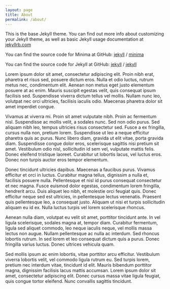 ```yaml
---
layout: page
title: About
permalink: /about/
---
```


This is the base Jekyll theme. You can find out more info about customizing your Jekyll theme, as well as basic Jekyll usage documentation at [jekyllrb.com](https://jekyllrb.com/)

You can find the source code for Minima at GitHub:
[jekyll][jekyll-organization] /
[minima](https://github.com/jekyll/minima)

You can find the source code for Jekyll at GitHub:
[jekyll][jekyll-organization] /
[jekyll](https://github.com/jekyll/jekyll)


[jekyll-organization]: https://github.com/jekyll

Lorem ipsum dolor sit amet, consectetur adipiscing elit. Proin nibh erat, pharetra et risus sed, posuere dictum eros. Nulla et odio luctus, rutrum metus nec, condimentum elit. Aenean non metus eget justo elementum posuere at ac enim. Mauris suscipit egestas velit, quis consequat ipsum facilisis sed. Suspendisse viverra dictum tellus vel mollis. Nullam nunc leo, volutpat nec orci ultricies, facilisis iaculis odio. Maecenas pharetra dolor sit amet imperdiet congue.

Vivamus at viverra mi. Proin sit amet vulputate nibh. Proin ac fermentum nisl. Suspendisse ac mollis velit, a sodales nunc. Sed non odio purus. Sed aliquam nibh leo, tempus ultricies risus consectetur sed. Fusce a ex fringilla, cursus nulla non, pretium lorem. Suspendisse ut leo a neque efficitur pharetra quis ac purus. Nunc libero diam, gravida ut elit vitae, porta gravida diam. Suspendisse congue dolor eros, scelerisque sagittis nisi pretium sit amet. Vestibulum odio nisl, sollicitudin id sem vel, vulputate mattis felis. Donec eleifend tristique laoreet. Curabitur ut lobortis lacus, vel luctus eros. Donec non turpis auctor eros tempor elementum.

Donec tincidunt ultricies dapibus. Maecenas a faucibus purus. Vivamus efficitur et orci in luctus. Curabitur magna tellus, dignissim a nulla et, facilisis posuere nulla. Pellentesque et nisl id purus consequat consectetur et nec magna. Fusce euismod dolor egestas, condimentum lorem fringilla, hendrerit arcu. Duis aliquet leo nibh, et molestie orci feugiat quis. Donec efficitur neque sed est ultricies, in pellentesque lectus venenatis. Praesent quis pellentesque leo, a consequat justo. Aliquam ut nisi et turpis sollicitudin aliquam eu id ex. Nulla luctus turpis vel lorem scelerisque rhoncus.

Aenean nulla diam, volutpat eu velit sit amet, porttitor tincidunt ante. In vel ligula scelerisque, sodales magna at, tempor diam. Curabitur fermentum, ligula sed aliquet commodo, leo neque iaculis neque, vel mollis massa lectus non augue. Nullam pellentesque ac nulla ac interdum. Sed rhoncus lobortis rutrum. In sed lorem et leo consequat dictum quis a purus. Donec fringilla varius luctus. Donec ultrices vehicula quam.

Sed mollis ipsum ac enim lobortis, vitae porttitor arcu efficitur. Vestibulum viverra lobortis velit, vel commodo ligula rutrum eu. Sed turpis lorem, pretium nec interdum vitae, tincidunt id elit. Mauris bibendum porttitor magna, dignissim facilisis lacus mattis accumsan. Lorem ipsum dolor sit amet, consectetur adipiscing elit. Donec cursus massa vitae ligula feugiat, quis congue tortor eleifend. Nunc convallis sagittis tincidunt.
